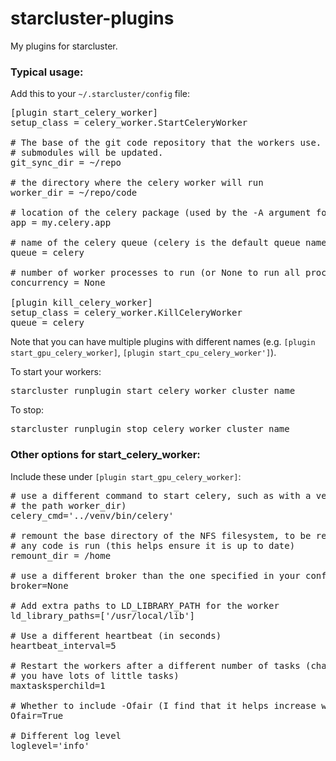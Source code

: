 starcluster-plugins
===================

My plugins for starcluster.

### Typical usage:
Add this to your `~/.starcluster/config` file:
<pre>
[plugin start_celery_worker]
setup_class = celery_worker.StartCeleryWorker

# The base of the git code repository that the workers use.  The repo and all
# submodules will be updated.
git_sync_dir = ~/repo

# the directory where the celery worker will run
worker_dir = ~/repo/code

# location of the celery package (used by the -A argument for celery)
app = my.celery.app

# name of the celery queue (celery is the default queue name)
queue = celery

# number of worker processes to run (or None to run all processes)
concurrency = None

[plugin kill_celery_worker]
setup_class = celery_worker.KillCeleryWorker
queue = celery
</pre>

Note that you can have multiple plugins with different names (e.g.
`[plugin start_gpu_celery_worker]`, `[plugin start_cpu_celery_worker']`).

To start your workers:
<pre>
starcluster runplugin start_celery_worker cluster_name
</pre>
To stop:
<pre>
starcluster runplugin stop_celery_worker cluster_name
</pre>


### Other options for start_celery_worker:
Include these under `[plugin start_gpu_celery_worker]`:
<pre>
# use a different command to start celery, such as with a venv (with respect to
# the path worker_dir)
celery_cmd='../venv/bin/celery'

# remount the base directory of the NFS filesystem, to be remounted before
# any code is run (this helps ensure it is up to date)
remount_dir = /home

# use a different broker than the one specified in your config
broker=None

# Add extra paths to LD_LIBRARY_PATH for the worker
ld_library_paths=['/usr/local/lib']

# Use a different heartbeat (in seconds)
heartbeat_interval=5

# Restart the workers after a different number of tasks (change to be higher if
# you have lots of little tasks)
maxtasksperchild=1

# Whether to include -Ofair (I find that it helps increase worker utilization).
Ofair=True

# Different log level
loglevel='info'
</pre>
